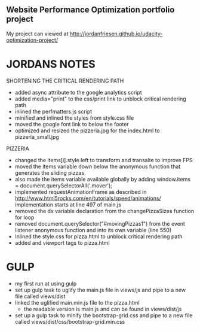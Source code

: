 ## Website Performance Optimization portfolio project

My project can viewed at http://jordanfriesen.github.io/udacity-optimization-project/


JORDANS NOTES
================

SHORTENING THE CRITICAL RENDERING PATH
- added async attribute to the google analytics script
- added media="print" to the css/print link to unblock critical rendering path
- inlined the perfmatters.js script
- minified and inlined the styles from style.css file
- moved the google font link to below the footer
- optimized and resized the pizzeria.jpg for the index.html to pizzeria_small.jpg
	
PIZZERIA
- changed the items[i].style.left to transform and transalte to improve FPS
- moved the items variable down below the anonymous function that generates the sliding pizzas
- also made the items variable available globally by adding window.items = document.querySelectorAll('.mover');
- implemented requestAnimationFrame as described in http://www.html5rocks.com/en/tutorials/speed/animations/ implementation starts at line 497 of main.js
- removed the dx variable declaration from the changePizzaSizes function for loop
- removed document.querySelector("#movingPizzas1") from the event listener anonymous function and into its own variable (line 550)
- Inlined the style.css for pizza.html to unblock critical rendering path
- added <meta charset="utf-8"> and <meta> viewport tags to pizza.html 


GULP
====

- my first run at using gulp
- set up gulp task to uglify the main.js file in views/js and pipe to a new file called views/dist
- linked the uglified main.min.js file to the pizza.html
	* the readable version is main.js and can be found in views/dist/js
- set up a gulp task to minify the bootstrap-grid.css and pipe to a new file called views/dist/css/bootstrap-grid.min.css
